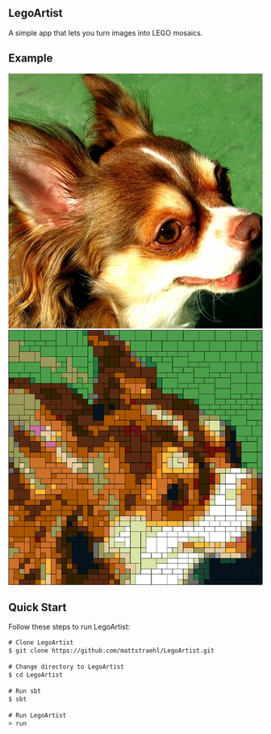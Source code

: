 ## LegoArtist
A simple app that lets you turn images into LEGO mosaics.

## Example
<img src="./src/main/resources/legoartist/bolt.jpg" width="600"/>
<img src="./src/main/resources/legoartist/bolt_legolized.png" width="600"/>

## Quick Start
Follow these steps to run LegoArtist:
```
# Clone LegoArtist
$ git clone https://github.com/mattstraehl/LegoArtist.git

# Change directory to LegoArtist
$ cd LegoArtist

# Run sbt
$ sbt

# Run LegoArtist
> run
```

